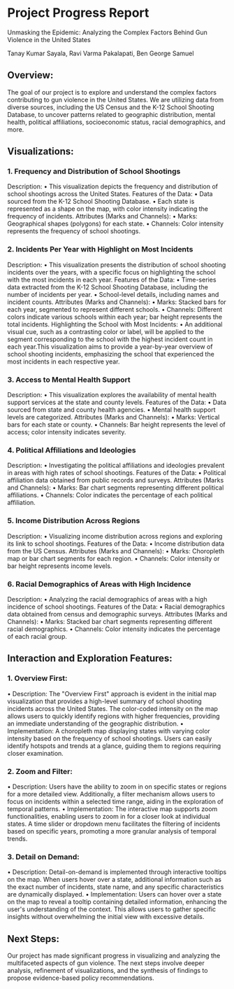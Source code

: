 # Project Progress Report

Unmasking the Epidemic: Analyzing the Complex
Factors Behind Gun Violence in the United States

Tanay Kumar Sayala, Ravi Varma Pakalapati, Ben George Samuel

## Overview:
The goal of our project is to explore and understand the complex factors contributing to gun violence in the United States. We are utilizing data from diverse sources, including the US Census and the K-12 School Shooting Database, to uncover patterns related to geographic distribution, mental health, political affiliations, socioeconomic status, racial demographics, and more.

## Visualizations:
### 1. Frequency and Distribution of School Shootings
Description:
•	This visualization depicts the frequency and distribution of school shootings across the United States.
Features of the Data:
•	Data sourced from the K-12 School Shooting Database.
•	Each state is represented as a shape on the map, with color intensity indicating the frequency of incidents.
Attributes (Marks and Channels):
•	Marks: Geographical shapes (polygons) for each state.
•	Channels: Color intensity represents the frequency of school shootings.


### 2. Incidents Per Year with Highlight on Most Incidents
Description:
•	This visualization presents the distribution of school shooting incidents over the years, with a specific focus on highlighting the school with the most incidents in each year.
Features of the Data:
•	Time-series data extracted from the K-12 School Shooting Database, including the number of incidents per year.
•	School-level details, including names and incident counts.
Attributes (Marks and Channels):
•	Marks: Stacked bars for each year, segmented to represent different schools.
•	Channels: Different colors indicate various schools within each year; bar height represents the total incidents.
Highlighting the School with Most Incidents:
•	An additional visual cue, such as a contrasting color or label, will be applied to the segment corresponding to the school with the highest incident count in each year.This visualization aims to provide a year-by-year overview of school shooting incidents, emphasizing the school that experienced the most incidents in each respective year.

### 3. Access to Mental Health Support
Description:
•	This visualization explores the availability of mental health support services at the state and county levels.
Features of the Data:
•	Data sourced from state and county health agencies.
•	Mental health support levels are categorized.
Attributes (Marks and Channels):
•	Marks: Vertical bars for each state or county.
•	Channels: Bar height represents the level of access; color intensity indicates severity.


### 4. Political Affiliations and Ideologies
Description:
•	Investigating the political affiliations and ideologies prevalent in areas with high rates of school shootings.
Features of the Data:
•	Political affiliation data obtained from public records and surveys.
Attributes (Marks and Channels):
•	Marks: Bar chart segments representing different political affiliations.
•	Channels: Color indicates the percentage of each political affiliation.

### 5. Income Distribution Across Regions
Description:
•	Visualizing income distribution across regions and exploring its link to school shootings.
Features of the Data:
•	Income distribution data from the US Census.
Attributes (Marks and Channels):
•	Marks: Choropleth map or bar chart segments for each region.
•	Channels: Color intensity or bar height represents income levels.

### 6. Racial Demographics of Areas with High Incidence
Description:
•	Analyzing the racial demographics of areas with a high incidence of school shootings.
Features of the Data:
•	Racial demographics data obtained from census and demographic surveys.
Attributes (Marks and Channels):
•	Marks: Stacked bar chart segments representing different racial demographics.
•	Channels: Color intensity indicates the percentage of each racial group.

## Interaction and Exploration Features:

### 1.	Overview First:

•	Description:
The "Overview First" approach is evident in the initial map visualization that provides a high-level summary of school shooting incidents across the United States. The color-coded intensity on the map allows users to quickly identify regions with higher frequencies, providing an immediate understanding of the geographic distribution.
•	Implementation:
A choropleth map displaying states with varying color intensity based on the frequency of school shootings. Users can easily identify hotspots and trends at a glance, guiding them to regions requiring closer examination.

### 2. Zoom and Filter:
•	Description:
Users have the ability to zoom in on specific states or regions for a more detailed view. Additionally, a filter mechanism allows users to focus on incidents within a selected time range, aiding in the exploration of temporal patterns.
•	Implementation:
The interactive map supports zoom functionalities, enabling users to zoom in for a closer look at individual states. A time slider or dropdown menu facilitates the filtering of incidents based on specific years, promoting a more granular analysis of temporal trends.
### 3. Detail on Demand:
•	Description:
Detail-on-demand is implemented through interactive tooltips on the map. When users hover over a state, additional information such as the exact number of incidents, state name, and any specific characteristics are dynamically displayed.
•	Implementation:
Users can hover over a state on the map to reveal a tooltip containing detailed information, enhancing the user's understanding of the context. This allows users to gather specific insights without overwhelming the initial view with excessive details.

## Next Steps:
Our project has made significant progress in visualizing and analyzing the multifaceted aspects of gun violence. The next steps involve deeper analysis, refinement of visualizations, and the synthesis of findings to propose evidence-based policy recommendations.


